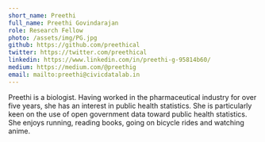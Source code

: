 ```yaml
---
short_name: Preethi 
full_name: Preethi Govindarajan 
role: Research Fellow 
photo: /assets/img/PG.jpg
github: https://github.com/preethical 
twitter: https://twitter.com/preethical 
linkedin: https://www.linkedin.com/in/preethi-g-95814b60/ 
medium: https://medium.com/@preethig
email: mailto:preethi@civicdatalab.in
---
```


Preethi is a biologist. Having worked in the pharmaceutical industry for over five years, she has an interest in public health statistics. She is particularly keen on the use of open government data toward public health statistics. She enjoys running, reading books, going on bicycle rides and watching anime.
